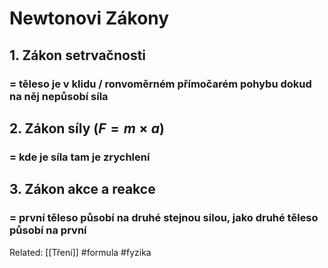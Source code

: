 # Newtonovi Zákony

## 1.  Zákon setrvačnosti
### = těleso je v klidu / ronvoměrném přímočarém pohybu dokud na něj nepůsobí síla

## 2. Zákon síly (${F = m × a}$)
### = kde je síla tam je zrychlení

## 3. Zákon akce a reakce
### = první těleso působí na druhé stejnou silou, jako druhé těleso působí na první
Related: [[Tření]]
#formula #fyzika 